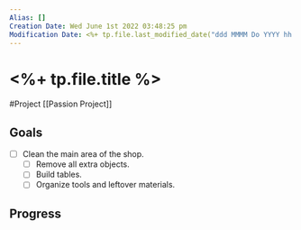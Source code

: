 ```yaml
---
Alias: []
Creation Date: Wed June 1st 2022 03:48:25 pm 
Modification Date: <%+ tp.file.last_modified_date("ddd MMMM Do YYYY hh:mm:ss a") %>
---
```

# <%+ tp.file.title %>
#Project [[Passion Project]]

## Goals
- [ ] Clean the main area of the shop.
	- [ ] Remove all extra objects.
	- [ ] Build tables.
	- [ ] Organize tools and leftover materials.

## Progress
